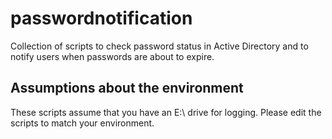 # passwordnotification

Collection of scripts to check password status in Active Directory and to notify users when passwords are about to expire.

## Assumptions about the environment
These scripts assume that you have an E:\ drive for logging.  Please edit the scripts to match your environment.
